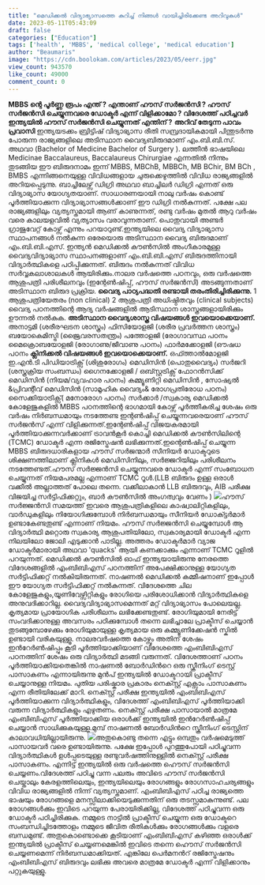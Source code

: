 ```yaml
---
title: "മെഡിക്കൽ വിദ്യാഭ്യാസത്തെ കുറിച്ച് നിങ്ങൾ വായിച്ചിരിക്കേണ്ട അറിവുകൾ"
date: 2023-05-11T05:43:09
draft: false
categories: ["Education"]
tags: ['health', 'MBBS', 'medical college', 'medical education']
author: "Beaumaris"
image: "https://cdn.boolokam.com/articles/2023/05/eerr.jpg"
view_count: 943570
like_count: 49000
comment_count: 0
---
```


**MBBS ന്റെ പൂർണ്ണ രൂപം എന്ത് ? എന്താണ് ഹൗസ് സർജൻസി ? ഹൗസ് സർജൻസി ചെയ്യുന്നവരെ ഡോക്ടർ എന്ന് വിളിക്കാമോ ? വിദേശത്ത് പഠിച്ചവര്‍ ഇന്ത്യയിൽ ഹൗസ് സര്‍ജന്‍സി ചെയ്യുന്നത് എന്തിന് ?** **അറിവ് തേടുന്ന പാവം പ്രവാസി** ഇന്ത്യയടക്കം ബ്രിട്ടിഷ് വിദ്യാഭ്യാസ രീതി സമ്പ്രദായികമായി പിന്തുടർന്നു പോരുന്ന രാജ്യങ്ങളിലെ അടിസ്ഥാന വൈദ്യബിരുദമാണ് എം.ബി.ബി.സ്. അഥവാ (Bachelor of Medicine Bachelor of Surgery ). ലത്തീൻ ഭാഷയിലെ Medicinae Baccalaureus, Baccalaureus Chirurgiae എന്നതിൽ നിന്നും തുടങ്ങിയ ഈ ബിരുദനാമം ഇന്ന് MBBS, MBChB, MBBCh, MB BChir, BM BCh , BMBS എന്നിങ്ങനെയുള്ള വിവിധങ്ങളായ ചുരുക്കെഴുത്തിൽ വിവിധ രാജ്യങ്ങളിൽ അറിയപ്പെടുന്നു. ബാച്ചിലേഴ്സ് ഡിഗ്രി അഥവാ ബാച്ചിലർ ഡിഗ്രി എന്നത് ഒരു വിദ്യാഭ്യാസ യോഗ്യതയാണ്. സാ‍ധാരണയായി നാലു വർഷം കൊണ്ട് പൂർത്തിയാക്കുന്ന വിദ്യാഭ്യാസങ്ങൾക്കാണ് ഈ ഡിഗ്രി നൽകുന്നത്. പക്ഷേ പല രാജ്യങ്ങളിലും വ്യത്യസ്തമായി ആണ് കാണുന്നത്, രണ്ടു വർഷം മുതൽ ആറു വർഷം വരെ കാലയളവിൽ വ്യത്യാസം വരാവുന്നതാണ്. പൊതുവായി അണ്ടർ ഗ്രാജുവേറ്റ് കോഴ്സ് എന്നും പറയാറുണ്ട്.ഇന്ത്യയിലെ വൈദ്യ വിദ്യാഭ്യാസ സ്ഥാപനങ്ങൾ നൽകുന്ന ഒരേയൊരു അടിസ്ഥാന വൈദ്യ ബിരുദമാണ് എം.ബി.ബി.എസ്. ഇന്ത്യൻ മെഡിക്കൽ കൗൺസിൽ അംഗീകാരമുള്ള വൈദ്യവിദ്യാഭ്യാസ സ്ഥാപനങ്ങളാണ് എം.ബി.ബി.എസ് ബിരുദത്തിനായി വിദ്യാർത്ഥികളെ പഠിപ്പിക്കുന്നത്. ബിരുദം നൽകുന്നത് വിവിധ സർവ്വകലാശാലകൾ ആയിരിക്കും.നാലര വർഷത്തെ പഠനവും, ഒരു വർഷത്തെ ആശുപത്രി പരിശീലനവും (ഇന്റേൺഷിപ്പ്, ഹൗസ് സർജൻസി) അടങ്ങുന്നതാണ് അടിസ്ഥാന ബിരുദ പ്രക്രിയ. **[](https://cdn.boolokam.com/articles/2023/05/eerr.jpg)വൈദ്യ പാഠ്യപദ്ധതി രണ്ടായി തരംതിരിച്ചിരിക്കുന്നു.** 1 ആശുപത്രിയേതരം (non clinical) 2 ആശുപത്രി അധിഷ്ഠിതവും (clinical subjects) വൈദ്യ പഠനത്തിന്റെ ആദ്യ വർഷങ്ങളിൽ ആടിസ്ഥാന ശാസ്ത്രങ്ങളായിരിക്കും ഊന്നൽ നൽകുക. **അടിസ്ഥാന വൈദ്യശാസ്ത്ര വിഷയങ്ങൾ ഇവയൊക്കെയാണ്.** അനാട്ടമി (ശരീരഘടന ശാസ്ത്രം) ഫിസിയോളജി (ശരീര പ്രവർത്തന ശാസ്ത്രം) ബയോകെമിസ്ട്രി (ജ്രൈവരസതന്ത്രം) പത്തോളജി (രോഗാവസ്ഥ പഠനം മൈക്രൊബയോളജി (രോഗാണു/ജീവാണു പഠനം) ഫാർമക്കോളജി (ഔഷധ പഠനം **ക്ലിനിക്കൽ വിഷയങ്ങൾ ഇവയൊക്കെയാണ്.** ഒഫ്ത്താൽമോളജി ഇ.എൻ.ടി പിഡിയാട്രിക്സ് (ശിശുരോഗം) മെഡിസിൻ (പൊതുവൈദ്യം) സർജറി (ശസ്ത്രക്രിയ സംബന്ധം) ഗൈനക്കോളജി / ഒബ്സ്റ്റട്രിക്സ് ഫോറൻസിക്ക് മെഡിസിൻ (നിയമ/വ്യവഹാര പഠനം) കമ്മ്യൂണിറ്റി മെഡിസിൻ , സോഷ്യൽ &പ്രിവന്റീവ് മെഡിസിൻ (സാമൂഹിക വൈദ്യം& രോഗപ്രതിരോധ പഠനം) സൈക്കിയാട്രിക്സ്( മനോരോഗ പഠനം) സർക്കാർ /സ്വകാര്യ മെഡിക്കൽ കോളേജുകളിൽ MBBS പഠനത്തിന്റെ ഭാഗമായി കോഴ്സ് പൂർത്തീകരിച്ച ശേഷം ഒരു വർഷം നിർബന്ധമായും നടത്തേണ്ട ഇന്റൺഷിപ്പ് ചെയ്യുന്നവരെയാണ് ഹൗസ് സർജൻസ് എന്ന് വിളിക്കുന്നത്.ഇന്റേൺഷിപ്പ് വിജയകരമായി പൂർത്തിയാക്കുന്നവർക്കാണ് ട്രാവൻകൂർ കൊച്ചി മെഡിക്കൽ കൗൺസിലിന്റെ (TCMC) ഡോക്ടർ എന്ന രജിസ്ട്രേഷൻ ലഭിക്കുന്നത്.ഇന്റെൺഷിപ്പ് ചെയ്യുന്ന MBBS ബിരുദധാരികളായ ഹൗസ് സർജന്മാർ സീനിയർ ഡോക്ടറുടെ ശിക്ഷണത്തിലാണ് ക്ലിനികൾ മെഡിസിനിലും, സർജ്ജറിയിലും പരിശീലനം നടത്തേണ്ടത്.ഹൗസ് സർജ്ജൻസി ചെയ്യുന്നവരെ ഡോക്ടർ എന്ന് സംബോധന ചെയ്യുന്നത് നിയമപരമല്ല എന്നാണ് TCMC റൂൾ.(LLB ബിരുദം ഉള്ള ഒരാൾ വക്കീൽ അല്ലാത്തത് പോലെ തന്നെ. വക്കീലാകാൻ LLB ബിരുദവും, AIB പരീക്ഷ വിജയിച്ച സർട്ടിഫിക്കറ്റും, ബാർ കൗൺസിൽ അംഗത്വവും വേണം ) [![](https://cdn.boolokam.com/articles/2023/05/dqqqq-3.jpg)](https://cdn.boolokam.com/articles/2023/05/dqqqq-3.jpg)ഹൗസ് സർജ്ജൻസി സമയത്ത് ഇവരെ ആശുപത്രികളിലെ കാഷ്വാലിറ്റികളിലും, വാർഡുകളിലും നിയോഗിക്കുമ്പോൾ നിർബന്ധമായും സീനിയർ ഡോക്ട്ടർമാർ ഉണ്ടാകേണ്ടതുണ്ട് എന്നാണ് നിയമം. ഹൗസ് സർജ്ജൻസി ചെയ്യുമ്പോൾ ആ വിദ്യാർത്ഥി മറ്റൊരു സ്വകാര്യ ആശുപതിയിലോ, സ്വകാര്യമായി ഡോക്ടർ എന്ന നിലയിലോ ജോലി എടുക്കാൻ പാടില്ല. അത്തരം ഡോക്ടർമാർ വ്യാജ ഡോക്ടർമാരായി അഥവാ 'quacks' ആയി കണക്കാക്കും എന്നാണ് TCMC റൂളിൽ പറയുന്നത്. മെഡിക്കല്‍ കൗണ്‍സില്‍ ഓഫ് ഇന്ത്യയായിരുന്നു നേരത്തെ വിദേശങ്ങളിൽ എംബിബിഎസ് പഠനത്തിന് അപേക്ഷിക്കാനുള്ള യോഗ്യത സര്‍ട്ടിഫിക്കറ്റ് നല്‍കിയിരുന്നത്. നാഷണല്‍ മെഡിക്കല്‍ കമ്മീഷനാണ് ഇപ്പോള്‍ ഈ യോഗ്യത സര്‍ട്ടിഫിക്കറ്റ് നല്‍കുന്നത്. വിദേശത്തെ ചില കോളേജുകളും,യൂണിവേഴ്സിറ്റികളും രോഗിയെ പരിശോധിക്കാന്‍ വിദ്യാര്‍ത്ഥികളെ അനുവദിക്കാറില്ല. വൈദ്യവിദ്യാഭ്യാസമെന്നത് മറ്റ് വിദ്യാഭ്യാസം പോലെയല്ല. കൃത്യമായ പ്രായോഗിക പരിശീലനം ലഭിക്കേണ്ടതുണ്ട്. രോഗിയുമായി നേരിട്ട് സംവദിക്കാനുള്ള അവസരം പഠിക്കുമ്പോള്‍ തന്നെ ലഭിച്ചാലേ പ്രാക്ടീസ് ചെയ്യാന്‍ തുടങ്ങുമ്പോഴേക്കും രോഗിയുമായുള്ള കൃത്യമായ ഒരു കമ്മ്യൂണിക്കേഷന്‍ സ്കില്‍ ഉണ്ടായി വരികയുള്ളൂ. നാലരവര്‍ഷത്തെ കോഴ്സും അതിന് ശേഷം ഇന്‍റേര്‍ണ്‍ഷിപ്പും കൂടി പൂര്‍ത്തിയാക്കിയാണ് വിദേശത്തെ എംബിബിഎസ് പഠനത്തിന് ശേഷം ഒരു വിദ്യാര്‍ത്ഥി മടങ്ങി വരുന്നത്. വിദേശത്താണ് പഠനം പൂര്‍ത്തിയാക്കിയതെങ്കില്‍ നാഷണല്‍ ബോര്‍ഡിന്‍റെ ഒരു സ്ക്രീനിംഗ് ടെസ്റ്റ് പാസാകണം എന്നായിരുന്നു മുൻപ് ഇന്ത്യയില്‍ ഡോക്ടറായി പ്രാക്ടീസ് ചെയ്യാനുള്ള നിയമം. പുതിയ പരിഷ്കാര പ്രകാരം നെക്സ്റ്റ് എക്സാം പാസാകണം എന്ന രീതിയിലേക്ക് മാറി. നെക്സ്റ്റ് പരീക്ഷ ഇന്ത്യയില്‍ എംബിബിഎസ് പൂര്‍ത്തിയാക്കുന്ന വിദ്യാര്‍ത്ഥികളും, വിദേശത്ത് എംബിബിഎസ് പൂര്‍ത്തിയാക്കി വരുന്ന വിദ്യാര്‍ത്ഥികളും എഴുതണം. നെക്സ്റ്റ് പരീക്ഷ പാസായാല്‍ മാത്രമേ എംബിബിഎസ് പൂര്‍ത്തിയാക്കിയ ഒരാള്‍ക്ക് ഇന്ത്യയില്‍ ഇന്‍റേര്‍ണ്‍ഷിപ്പ് ചെയ്യാന്‍ സാധിക്കുകയുള്ളൂ.മുമ്പ് നാഷണല്‍ ബോര്‍ഡിന്‍റെ സ്ക്രീനിംഗ് ടെസ്റ്റിന് കാലാവധിയില്ലായിരുന്നു. [![](https://cdn.boolokam.com/articles/2023/05/ddqqq-2-1024x682.jpg)](https://cdn.boolokam.com/articles/2023/05/ddqqq-2.jpg)അതുകൊണ്ടു തന്നെ എട്ടും ഒമ്പതും വര്‍ഷമെടുത്ത് പാസായവര്‍ വരെ ഉണ്ടായിരുന്നു. പക്ഷേ ഇപ്പോൾ പുറത്തുപോയി പഠിച്ചുവന്ന വിദ്യാര്‍ത്ഥികള്‍ ഉള്‍പ്പടെയുള്ള രണ്ടുവര്‍ഷത്തിനുള്ളില്‍ നെക്സ്റ്റ് പരീക്ഷ പാസാകണം. എന്നിട്ട് ഇന്ത്യയില്‍ ഒരു വര്‍ഷത്തെ ഹൌസ് സര്‍ജന്‍സി ചെയ്യണം.വിദേശത്ത് പഠിച്ചു വന്ന പലരും അവിടെ ഹൗസ് സര്‍ജന്‍സി ചെയ്താലും കേരളത്തിലെയും, ഇന്ത്യയിലെയും രോഗങ്ങളും രോഗസാഹചര്യങ്ങളും വിവിധ രാജ്യങ്ങളില്‍ നിന്ന് വ്യത്യസ്തമാണ്. എംബിബിഎസ് പഠിച്ച രാജ്യത്തെ ഭാഷയും രോഗങ്ങളെ മനസ്സിലാക്കിയെടുക്കുന്നതിന് ഒരു തടസ്സമാകുന്നുണ്ട്. പല രോഗങ്ങള്‍ക്കും ഇവിടെ പറയുന്ന പേരായിരിക്കില്ല, വിദേശത്ത് പഠിച്ചുവന്ന ഒരു ഡോക്ടര്‍ പഠിച്ചിരിക്കുക. നമ്മുടെ നാട്ടില്‍ പ്രാക്ടീസ് ചെയ്യുന്ന ഒരു ഡോക്ടറെ സംബന്ധിച്ചിടത്തോളം നമ്മുടെ ജീവിത രീതികള്‍ക്കും രോഗങ്ങള്‍ക്കും വളരെ ബന്ധമുണ്ട്. അതുകൊണ്ടൊക്കെ കൂടിയാണ് എംബിബിഎസ് കഴിഞ്ഞ ഒരാള്‍ക്ക് ഇന്ത്യയില്‍ പ്രാക്ടീസ് ചെയ്യണമെങ്കില്‍ ഇവിടെ തന്നെ ഹൌസ് സര്‍ജന്‍സി ചെയ്യണമെന്ന് നിര്‍ബന്ധമാക്കിയത്. എങ്കിലേ പെര്‍മനന്‍റ് രജിസ്ട്രേഷനും എംബിബിഎസ് ബിരുദവും ലഭിക്കു അവരെ മാത്രമേ ഡോക്ടർ എന്ന് വിളിക്കാനും പറ്റുകയുള്ളു.
